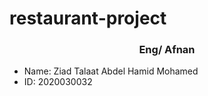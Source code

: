 # restaurant-project

<h3 align="center">Eng/ Afnan</h3>

- Name: Ziad Talaat Abdel Hamid Mohamed
- ID: 2020030032


